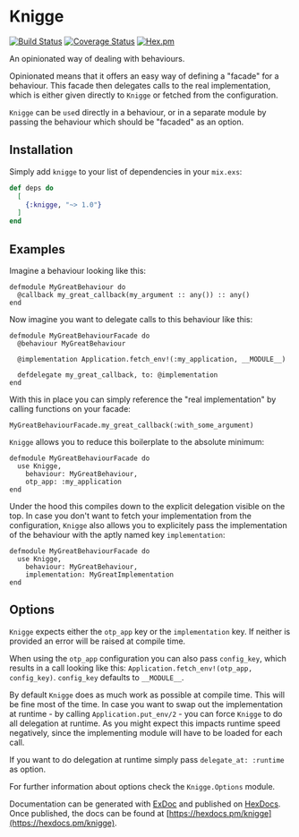 # Knigge
[![Build Status](https://travis-ci.org/sascha-wolf/knigge.svg?branch=master)](https://travis-ci.org/sascha-wolf/knigge)
[![Coverage Status](https://coveralls.io/repos/github/sascha-wolf/knigge/badge.svg?branch=master)](https://coveralls.io/github/sascha-wolf/knigge?branch=master)
[![Hex.pm](https://img.shields.io/hexpm/v/knigge.svg)](https://hex.pm/packages/knigge)

An opinionated way of dealing with behaviours.

Opinionated means that it offers an easy way of defining a "facade" for a
behaviour. This facade then delegates calls to the real implementation, which
is either given directly to `Knigge` or fetched from the configuration.

`Knigge` can be `use`d directly in a behaviour, or in a separate module by
passing the behaviour which should be "facaded" as an option.

## Installation

Simply add `knigge` to your list of dependencies in your `mix.exs`:

```elixir
def deps do
  [
    {:knigge, "~> 1.0"}
  ]
end
```

## Examples

Imagine a behaviour looking like this:

    defmodule MyGreatBehaviour do
      @callback my_great_callback(my_argument :: any()) :: any()
    end

Now imagine you want to delegate calls to this behaviour like this:

    defmodule MyGreatBehaviourFacade do
      @behaviour MyGreatBehaviour

      @implementation Application.fetch_env!(:my_application, __MODULE__)

      defdelegate my_great_callback, to: @implementation
    end

With this in place you can simply reference the "real implementation" by
calling functions on your facade:

    MyGreatBehaviourFacade.my_great_callback(:with_some_argument)

`Knigge` allows you to reduce this boilerplate to the absolute minimum:

    defmodule MyGreatBehaviourFacade do
      use Knigge,
        behaviour: MyGreatBehaviour,
        otp_app: :my_application
    end

Under the hood this compiles down to the explicit delegation visible on the top.
In case you don't want to fetch your implementation from the configuration,
`Knigge` also allows you to explicitely pass the implementation of the
behaviour with the aptly named key `implementation`:

    defmodule MyGreatBehaviourFacade do
      use Knigge,
        behaviour: MyGreatBehaviour,
        implementation: MyGreatImplementation
    end

## Options

`Knigge` expects either the `otp_app` key or the `implementation` key. If
neither is provided an error will be raised at compile time.

When using the `otp_app` configuration you can also pass `config_key`, which
results in a call looking like this: `Application.fetch_env!(otp_app, config_key)`.
`config_key` defaults to `__MODULE__`.

By default `Knigge` does as much work as possible at compile time. This will
be fine most of the time. In case you want to swap out the implementation at
runtime - by calling `Application.put_env/2` - you can force `Knigge` to do all
delegation at runtime. As you might expect this impacts runtime speed negatively,
since the implementing module will have to be loaded for each call.

If you want to do delegation at runtime simply pass `delegate_at: :runtime` as
option.

For further information about options check the `Knigge.Options` module.


Documentation can be generated with [ExDoc](https://github.com/elixir-lang/ex_doc)
and published on [HexDocs](https://hexdocs.pm). Once published, the docs can
be found at [https://hexdocs.pm/knigge](https://hexdocs.pm/knigge).


